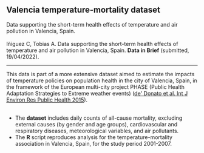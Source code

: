 ## Valencia temperature-mortality dataset
Data supporting the short-term health effects of temperature and air pollution in Valencia, Spain.
<br>
<br>
Iñiguez C, Tobias A. Data supporting the short-term health effects of temperature and air pollution in Valencia, Spain. <b>Data in Brief</b> (submitted, 19/04/2022).

---

This data is part of a more extensive dataset aimed to estimate the impacts of temperature policies on population health in the city of Valencia, Spain, in the framework of the European multi-city project PHASE (Public Health Adaptation Strategies to Extreme weather events) (<a href="https://www.mdpi.com/1660-4601/12/12/15006" target="_blank">de' Donato et al. Int J Environ Res Public Health 2015</a>). 
<br>
<br>
* The **dataset** includes daily counts of all-cause mortality, excluding external causes (by gender and age groups), cardiovascular and respiratory diseases, meteorological variables, and air pollutants. 
* The **R** script reproduces analysis for the temperature-mortality association in Valencia, Spain, for the study period 2001-2007. 
